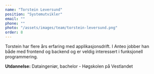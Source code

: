 ```yaml
---
name: "Torstein Leversund"
position: "Systemutvikler"
email: ""
phone: ""
photo: "/assets/images/team/torstein-leversund.png"
order: 8
---
```


Torstein har flere års erfaring med applikasjonsdrift. I Anteo jobber han både med frontend og backend og er veldig interessert i funksjonell programmering.

**Utdannelse:** Dataingeniør, bachelor - Høgskolen på Vestlandet